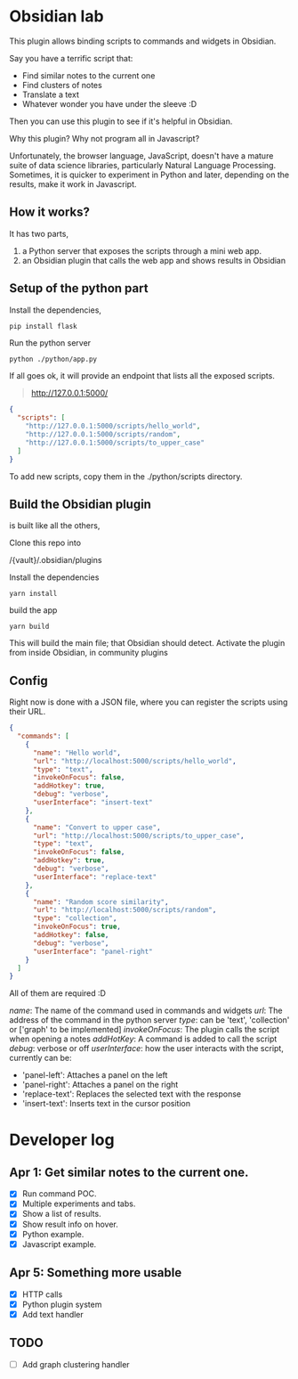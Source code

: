 # Obsidian lab


This plugin allows binding scripts to commands and widgets in Obsidian. 

Say you have a terrific script that:

- Find similar notes to the current one
- Find clusters of notes
- Translate a text
- Whatever wonder you have under the sleeve :D

Then you can use this plugin to see if it's helpful in Obsidian.

Why this plugin? Why not program all in Javascript?

Unfortunately, the browser language, JavaScript, doesn't have a mature suite of data science libraries, particularly Natural Language Processing.
Sometimes, it is quicker to experiment in Python and later, depending on the results, make it work in Javascript.

## How it works?

It has two parts,

1. a Python server that exposes the scripts through a mini web app. 
2. an Obsidian plugin that calls the web app and shows results in Obsidian

## Setup of the python part

Install the dependencies,

```sh
pip install flask
```

Run the python server

```
python ./python/app.py
```

If all goes ok, it will provide an endpoint that lists all the exposed scripts.

> http://127.0.0.1:5000/


```json
{
  "scripts": [
    "http://127.0.0.1:5000/scripts/hello_world",
    "http://127.0.0.1:5000/scripts/random",
    "http://127.0.0.1:5000/scripts/to_upper_case"
  ]
}
```

To add new scripts, copy them in the ./python/scripts directory.

## Build the Obsidian plugin

is built like all the others,

Clone this repo into

/{vault}/.obsidian/plugins

Install the dependencies

```
yarn install
```
build the app

```
yarn build
```

This will build the main file; that Obsidian should detect. Activate the plugin from inside Obsidian, in community plugins

## Config

Right now is done with a JSON file, where you can register the scripts using their URL.

```json
{
  "commands": [
    {
      "name": "Hello world",
      "url": "http://localhost:5000/scripts/hello_world",
      "type": "text",
      "invokeOnFocus": false,
      "addHotkey": true,
      "debug": "verbose",
      "userInterface": "insert-text"
    },
    {
      "name": "Convert to upper case",
      "url": "http://localhost:5000/scripts/to_upper_case",
      "type": "text",
      "invokeOnFocus": false,
      "addHotkey": true,
      "debug": "verbose",
      "userInterface": "replace-text"
    },
    {
      "name": "Random score similarity",
      "url": "http://localhost:5000/scripts/random",
      "type": "collection",
      "invokeOnFocus": true,
      "addHotkey": false,
      "debug": "verbose",
      "userInterface": "panel-right"
    }
  ]
}
```

All of them are required :D 

*name*: The name of the command used in commands and widgets
*url*: The address of the command in the python server
*type*: can be 'text', 'collection' or ['graph' to be implemented]
*invokeOnFocus*: The plugin calls the script when opening a notes
*addHotKey*: A command is added to call the script
*debug*: verbose or off
*userInterface*: how the user interacts with the script, currently can be:
* 'panel-left': Attaches a panel on the left 
* 'panel-right': Attaches a panel on the right
* 'replace-text': Replaces the selected text with the response
* 'insert-text': Inserts text in the cursor position


# Developer log

## Apr 1: Get similar notes to the current one.

- [x] Run command POC.
- [x] Multiple experiments and tabs.
- [x] Show a list of results.
- [x] Show result info on hover.
- [x] Python example.
- [x] Javascript example.

## Apr 5: Something more usable

- [x] HTTP calls
- [X] Python plugin system
- [X] Add text handler

## TODO

- [ ] Add graph clustering handler

